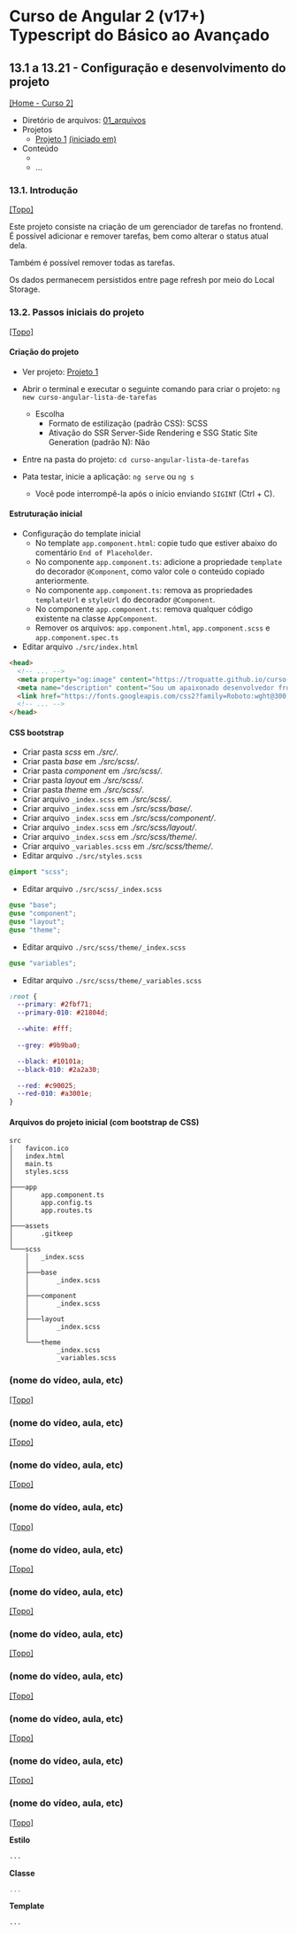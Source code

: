 # Curso de Angular 2 (v17+) Typescript do Básico ao Avançado

## 13.1 a 13.21 - Configuração e desenvolvimento do projeto
[[Home - Curso 2]](../../README.md#curso-2)<br />

- Diretório de arquivos: [01_arquivos](./01_arquivos/)
- Projetos
  - [Projeto 1](./01_arquivos/proj_01/) [(iniciado em)](#131-introdução)
- Conteúdo
  - []()
  - ...

### 13.1. Introdução
[[Topo]](#)<br />

Este projeto consiste na criação de um gerenciador de tarefas no frontend. É possível adicionar e remover tarefas, bem como alterar o status atual dela.

Também é possível remover todas as tarefas.

Os dados permanecem persistidos entre page refresh por meio do Local Storage.

### 13.2. Passos iniciais do projeto
[[Topo]](#)<br />

#### Criação do projeto

- Ver projeto: [Projeto 1](./03_arquivos/proj_01/)

- Abrir o terminal e executar o seguinte comando para criar o projeto: `ng new curso-angular-lista-de-tarefas`
  - Escolha
    - Formato de estilização (padrão CSS): SCSS
    - Ativação do SSR Server-Side Rendering e SSG Static Site Generation (padrão N): Não
- Entre na pasta do projeto: `cd curso-angular-lista-de-tarefas`
- Pata testar, inicie a aplicação: `ng serve` ou `ng s`
  - Você pode interrompê-la após o início enviando `SIGINT` (Ctrl + C).

#### Estruturação inicial

- Configuração do template inicial
  - No template `app.component.html`: copie tudo que estiver abaixo do comentário `End of Placeholder`.
  - No componente `app.component.ts`: adicione a propriedade `template` do decorador `@Component`, como valor cole o conteúdo copiado anteriormente.
  - No componente `app.component.ts`: remova as propriedades `templateUrl` e `styleUrl` do decorador `@Component`.
  - No componente `app.component.ts`: remova qualquer código existente na classe `AppComponent`.
  - Remover os arquivos: `app.component.html`, `app.component.scss` e `app.component.spec.ts`
- Editar arquivo `./src/index.html`
```html
<head>
  <!-- ... -->
  <meta property="og:image" content="https://troquatte.github.io/curso-angular-lista-de-tarefas/browser/assets/img/og-image-lista-de-tarefas.png" />
  <meta name="description" content="Sou um apaixonado desenvolvedor front-end com expertise em HTML5, CSS3, JavaScript e frameworks modernos como Angular. Explore minha lista de tarefas e veja este meu projeto envolvente e responsivos." />
  <link href="https://fonts.googleapis.com/css2?family=Roboto:wght@300;400;500&display=swap" rel="stylesheet"/>
  <!-- ... -->
</head>
```

#### CSS bootstrap

- Criar pasta *scss* em *./src/*.
- Criar pasta *base* em *./src/scss/*.
- Criar pasta *component* em *./src/scss/*.
- Criar pasta *layout* em *./src/scss/*.
- Criar pasta *theme* em *./src/scss/*.
- Criar arquivo `_index.scss` em *./src/scss/*.
- Criar arquivo `_index.scss` em *./src/scss/base/*.
- Criar arquivo `_index.scss` em *./src/scss/component/*.
- Criar arquivo `_index.scss` em *./src/scss/layout/*.
- Criar arquivo `_index.scss` em *./src/scss/theme/*.
- Criar arquivo `_variables.scss` em *./src/scss/theme/*.
- Editar arquivo `./src/styles.scss`
```scss
@import "scss";
```
- Editar arquivo `./src/scss/_index.scss`
```scss
@use "base";
@use "component";
@use "layout";
@use "theme";
```
- Editar arquivo `./src/scss/theme/_index.scss`
```scss
@use "variables";
```
- Editar arquivo `./src/scss/theme/_variables.scss`
```scss
:root {
  --primary: #2fbf71;
  --primary-010: #21804d;

  --white: #fff;
  
  --grey: #9b9ba0;

  --black: #10101a;
  --black-010: #2a2a30;

  --red: #c90025;
  --red-010: #a3001e;
}
```

#### Arquivos do projeto inicial (com bootstrap de CSS)

```
src
│   favicon.ico
│   index.html
│   main.ts
│   styles.scss
│
├───app
│       app.component.ts
│       app.config.ts
│       app.routes.ts
│
├───assets
│       .gitkeep
│
└───scss
    │   _index.scss
    │
    ├───base
    │       _index.scss
    │
    ├───component
    │       _index.scss
    │
    ├───layout
    │       _index.scss
    │
    └───theme
            _index.scss
            _variables.scss
```

### (nome do vídeo, aula, etc)
[[Topo]](#)<br />



### (nome do vídeo, aula, etc)
[[Topo]](#)<br />



### (nome do vídeo, aula, etc)
[[Topo]](#)<br />



### (nome do vídeo, aula, etc)
[[Topo]](#)<br />



### (nome do vídeo, aula, etc)
[[Topo]](#)<br />



### (nome do vídeo, aula, etc)
[[Topo]](#)<br />



### (nome do vídeo, aula, etc)
[[Topo]](#)<br />



### (nome do vídeo, aula, etc)
[[Topo]](#)<br />



### (nome do vídeo, aula, etc)
[[Topo]](#)<br />



### (nome do vídeo, aula, etc)
[[Topo]](#)<br />



### (nome do vídeo, aula, etc)
[[Topo]](#)<br />


**Estilo**
```scss
...
```

**Classe**
```typescript
...
```

**Template**
```html
...
```
